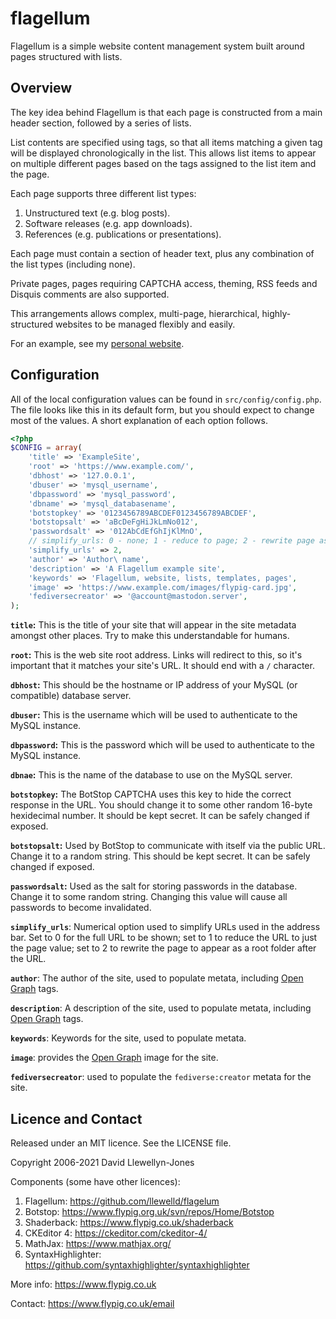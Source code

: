 # flagellum

Flagellum is a simple website content management system built around pages structured with lists.

## Overview

The key idea behind Flagellum is that each page is constructed from a main header section, followed by a series of lists.

List contents are specified using tags, so that all items matching a given tag will be displayed chronologically in the list. This allows list items to appear on multiple different pages based on the tags assigned to the list item and the page.

Each page supports three different list types:

1. Unstructured text (e.g. blog posts).
2. Software releases (e.g. app downloads).
3. References (e.g. publications or presentations).

Each page must contain a section of header text, plus any combination of the list types (including none).

Private pages, pages requiring CAPTCHA access, theming, RSS feeds and Disquis comments are also supported.

This arrangements allows complex, multi-page, hierarchical, highly-structured websites to be managed flexibly and easily.

For an example, see my [personal website](https://www.flypig.co.uk).

## Configuration

All of the local configuration values can be found in `src/config/config.php`. The file looks like this in its default form, but you should expect to change most of the values. A short explanation of each option follows.

```php
<?php
$CONFIG = array(
	'title' => 'ExampleSite',
	'root' => 'https://www.example.com/',
	'dbhost' => '127.0.0.1',
	'dbuser' => 'mysql_username',
	'dbpassword' => 'mysql_password',
	'dbname' => 'mysql_databasename',
	'botstopkey' => '0123456789ABCDEF0123456789ABCDEF',
	'botstopsalt' => 'aBcDeFgHiJkLmNo012',
	'passwordsalt' => '012AbCdEfGhIjKlMnO',
	// simplify_urls: 0 - none; 1 - reduce to page; 2 - rewrite page as folder
	'simplify_urls' => 2,
	'author' => 'Author\ name',
	'description' => 'A Flagellum example site',
	'keywords' => 'Flagellum, website, lists, templates, pages',
	'image' => 'https://www.example.com/images/flypig-card.jpg',
	'fediversecreator' => '@account@mastodon.server',
);
```

**`title`:** This is the title of your site that will appear in the site metadata amongst other places. Try to make this understandable for humans.

**`root`:** This is the web site root address. Links will redirect to this, so it's important that it matches your site's URL. It should end with a `/` character.

**`dbhost`:** This should be the hostname or IP address of your MySQL (or compatible) database server.

**`dbuser`:** This is the username which will be used to authenticate to the MySQL instance.

**`dbpassword`:** This is the password which will be used to authenticate to the MySQL instance.

**`dbnae`:** This is the name of the database to use on the MySQL server.

**`botstopkey`:** The BotStop CAPTCHA uses this key to hide the correct response in the URL. You should change it to some other random 16-byte hexidecimal number. It should be kept secret. It can be safely changed if exposed.

**`botstopsalt`:** Used by BotStop to communicate with itself via the public URL. Change it to a random string. This should be kept secret. It can be safely changed if exposed.

**`passwordsalt`:** Used as the salt for storing passwords in the database. Change it to some random string. Changing this value will cause all passwords to become invalidated.

**`simplify_urls`**: Numerical option used to simplify URLs used in the address bar. Set to 0 for the full URL to be shown; set to 1 to reduce the URL to just the page value; set to 2 to rewrite the page to appear as a root folder after the URL.

**`author`**: The author of the site, used to populate metata, including [Open Graph](https://ogp.me/) tags.

**`description`**: A description of the site, used to populate metata, including [Open Graph](https://ogp.me/) tags.

**`keywords`**: Keywords for the site, used to populate metata.

**`image`**: provides the [Open Graph](https://ogp.me/) image for the site.

**`fediversecreator`**: used to populate the `fediverse:creator` metata for the site.

## Licence and Contact

Released under an MIT licence. See the LICENSE file.

Copyright 2006-2021 David Llewellyn-Jones

Components (some have other licences):

1. Flagellum: https://github.com/llewelld/flagelum
2. Botstop: https://www.flypig.org.uk/svn/repos/Home/Botstop
3. Shaderback: https://www.flypig.co.uk/shaderback
4. CKEditor 4: https://ckeditor.com/ckeditor-4/
5. MathJax: https://www.mathjax.org/
6. SyntaxHighlighter: https://github.com/syntaxhighlighter/syntaxhighlighter

More info: https://www.flypig.co.uk

Contact: https://www.flypig.co.uk/email

